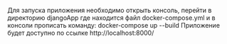 Для запуска приложения необходимо открыть консоль, перейти в директорию djangoApp где находится файл docker-compose.yml и в консоли прописать команду:
docker-compose up --build
Приложение будет доступно по ссылке http://localhost:8000/
